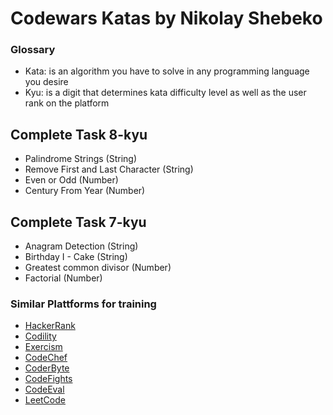 <h1>Codewars Katas by Nikolay Shebeko</h1>

### Glossary

- Kata: is an algorithm you have to solve in any programming language you desire
- Kyu: is a digit that determines kata difficulty level as well as the user rank on the platform

## Complete Task 8-kyu

- Palindrome Strings (String)
- Remove First and Last Character (String)
- Even or Odd (Number)
- Century From Year (Number)

## Complete Task 7-kyu

- Anagram Detection (String)
- Birthday I - Cake (String)
- Greatest common divisor (Number)
- Factorial (Number)

### Similar Plattforms for training

- [HackerRank](https://www.hackerrank.com)
- [Codility](https://codility.com)
- [Exercism](http://exercism.io)
- [CodeChef](https://www.codechef.com)
- [CoderByte](https://coderbyte.com)
- [CodeFights](https://codefights.com)
- [CodeEval](https://www.codeeval.com)
- [LeetCode](https://leetcode.com)